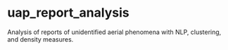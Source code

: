 # uap_report_analysis
Analysis of reports of unidentified aerial phenomena with NLP, clustering, and density measures. 
